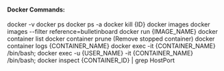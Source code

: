 #### Docker Commands:
docker -v
docker ps
docker ps -a
docker kill {ID}
docker images
docker images --filter reference=bulletinboard
docker run {IMAGE_NAME}
docker container list
docker container prune (Remove stopped container)
docker container logs {CONTAINER_NAME}
docker exec -it {CONTAINER_NAME} /bin/bash;
docker exec -u {USER_NAME} -it {CONTAINER_NAME} /bin/bash;
docker inspect {CONTAINER_ID} | grep HostPort

